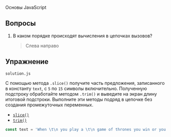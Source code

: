 Основы JavaScript

## Вопросы

1. В каком порядке происходят вычисления в цепочках вызовов?

   > Слева направо

## Упражнение

`solution.js`

С помощью метода `.slice()` получите часть предложения, записанного в константу `text`, c `5` по `15` символы включительно. Полученную подстроку обработайте методом `.trim()` и выведите на экран длину итоговой подстроки. Выполните эти методы подряд в цепочке без создания промежуточных переменных.

- [`slice()`](https://developer.mozilla.org/ru/docs/Web/JavaScript/Reference/Global_Objects/String/slice)
- [`trim()`](https://developer.mozilla.org/ru/docs/Web/JavaScript/Reference/Global_Objects/String/Trim)

```javascript
const text = 'When \t\n you play a \t\n game of thrones you win or you die.';
```
